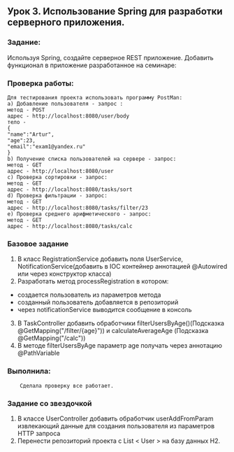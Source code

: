 ## Урок 3. Использование Spring для разработки серверного приложения.

### Задание:

Используя Spring, создайте серверное REST приложение. Добавить функционал в приложение разработанное на семинаре:

### Проверка работы:

    Для теcтирования проекта использовать программу PostMan:
    a) Добавление пользователя - запрос :
    метод - POST
    адрес - http://localhost:8080/user/body
    тело -
    {
    "name":"Artur",
    "age":23,
    "email":"exam1@yandex.ru"
    }
    b) Получение списка пользователей на сервере - запрос:
    метод - GET
    адрес - http://localhost:8080/user
    c) Проверка сортировки - запрос:
    метод - GET
    адрес - http://localhost:8080/tasks/sort
    d) Проверка фильтрации - запрос:
    метод - GET
    адрес - http://localhost:8080/tasks/filter/23
    e) Проверка среднего арифметического - запрос:
    метод - GET
    адрес - http://localhost:8080/tasks/calc

### Базовое задание

1. В класс RegistrationService добавить поля UserService, NotificationService(добавить в IOC контейнер аннотацией @Autowired или через конструктор класса)
2. Разработать метод processRegistration в котором:

- создается пользователь из параметров метода
- созданный пользователь добавляется в репозиторий
- через notificationService выводится сообщение в консоль

3. В TaskController добавить обработчики filterUsersByAge()(Подсказка @GetMapping("/filter/{age}")) и calculateAverageAge (Подсказка @GetMapping("/calc"))
4. В методе filterUsersByAge параметр age получать через аннотацию @PathVariable

### Выполнила:

        Cделала проверку все работает.


### Задание со звездочкой

1. В классе UserController добавить обработчик userAddFromParam извлекающий данные для создания пользователя из параметров HTTP запроса
2. Перенести репозиторий проекта с List < User > на базу данных H2.
